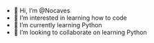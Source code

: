 - 👋 Hi, I’m @Nocaves
- 👀 I’m interested in learning how to code
- 🌱 I’m currently learning Python
- 💞️ I’m looking to collaborate on learning Python

<!---
Nocaves/Nocaves is a ✨ special ✨ repository because its `README.md` (this file) appears on your GitHub profile.
You can click the Preview link to take a look at your changes.
--->
